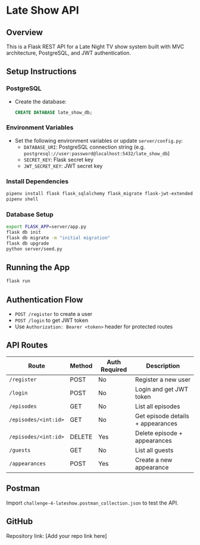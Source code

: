 # Late Show API

## Overview
This is a Flask REST API for a Late Night TV show system built with MVC architecture, PostgreSQL, and JWT authentication.

## Setup Instructions

### PostgreSQL
- Create the database:
  ```sql
  CREATE DATABASE late_show_db;
  ```

### Environment Variables
- Set the following environment variables or update `server/config.py`:
  - `DATABASE_URI`: PostgreSQL connection string (e.g. `postgresql://user:password@localhost:5432/late_show_db`)
  - `SECRET_KEY`: Flask secret key
  - `JWT_SECRET_KEY`: JWT secret key

### Install Dependencies
```bash
pipenv install flask flask_sqlalchemy flask_migrate flask-jwt-extended psycopg2-binary
pipenv shell
```

### Database Setup
```bash
export FLASK_APP=server/app.py
flask db init
flask db migrate -m "initial migration"
flask db upgrade
python server/seed.py
```

## Running the App
```bash
flask run
```

## Authentication Flow
- `POST /register` to create a user
- `POST /login` to get JWT token
- Use `Authorization: Bearer <token>` header for protected routes

## API Routes
| Route                  | Method | Auth Required | Description                      |
|------------------------|--------|---------------|--------------------------------|
| `/register`            | POST   | No            | Register a new user             |
| `/login`               | POST   | No            | Login and get JWT token         |
| `/episodes`            | GET    | No            | List all episodes              |
| `/episodes/<int:id>`   | GET    | No            | Get episode details + appearances |
| `/episodes/<int:id>`   | DELETE | Yes           | Delete episode + appearances    |
| `/guests`              | GET    | No            | List all guests                 |
| `/appearances`         | POST   | Yes           | Create a new appearance         |

## Postman
Import `challenge-4-lateshow.postman_collection.json` to test the API.

## GitHub
Repository link: [Add your repo link here]
